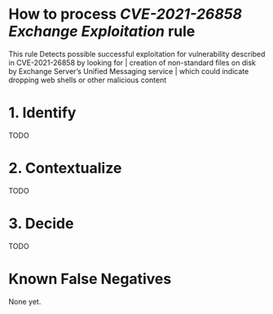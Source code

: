 # How to process *CVE-2021-26858 Exchange Exploitation* rule
This rule Detects possible successful exploitation for vulnerability described in CVE-2021-26858 by looking for | creation of non-standard files on disk by Exchange Server’s Unified Messaging service | which could indicate dropping web shells or other malicious content

# 1. Identify
TODO

# 2. Contextualize
TODO

# 3. Decide
TODO

# Known False Negatives
None yet.
